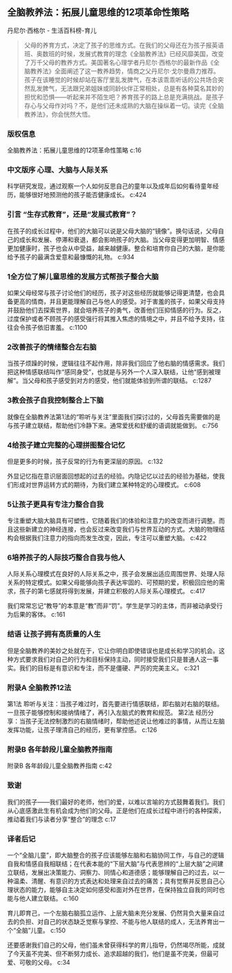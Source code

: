 ## 全脑教养法：拓展儿童思维的12项革命性策略

丹尼尔·西格尔  -  生活百科榜-育儿

> 父母的养育方式，决定了孩子的思维方式。在我们的父母还在为孩子报英语班、奥数班的时候，发展式教育的理念《全脑教养法》已经风靡美国，改变了万千父母的教养方式。美国著名心理学者丹尼尔·西格尔的最新作品《全脑教养法》全面阐述了这一教养趋势，情商之父丹尼尔·戈尔曼鼎力推荐。孩子在该睡觉的时候却站在客厅里乱发脾气，在本该乖乖听话的公共场合突然乱发脾气，无法跟兄弟姐妹或同龄伙伴正常相处，总是有各种莫名其妙的担忧和恐惧——听起来并不陌生吧？养育孩子的路上总是充满挑战。是孩子存心与父母作对吗？不，是他们还未成熟的大脑在操纵着一切。读完《全脑教养法》，你会恍然大悟。


### 版权信息

全脑教养法：拓展儿童思维的12项革命性策略
 c:16

### 中文版序 心理、大脑与人际关系

科学研究发现，通过观察一个人如何反思自己的童年以及成年后如何看待童年经历，能够很好地预测他的孩子能否健康成长。 c:424

### 引言 “生存式教育”，还是“发展式教育”？

在孩子的成长过程中，他们的大脑可以说是父母大脑的“镜像”。换句话说，父母自己的成长和发展、停滞和衰退，都会影响孩子的大脑。当父母变得更加明智、情感更加健康时，孩子也会从中受益，越来越健康。整合和培育你自己的大脑，是你能给予孩子的最满含爱意和最慷慨的礼物。 c:934

### 1全方位了解儿童思维的发展方式帮孩子整合大脑

如果父母经常与孩子讨论他们的经历，孩子对这些经历就能够记得更清楚，也会具备更高的情商，并且更能理解自己与他人的感受。对于害羞的孩子，如果父母支持并鼓励他们去探索世界，就会培养孩子的勇气，改善他们压抑情感的行为。反之，过度保护或者不顾孩子的感受强行将其推入焦虑的情境之中，并且不给予支持，往往会令孩子依旧害羞。 c:1100

### 2改善孩子的情绪整合左右脑

当孩子烦躁的时候，逻辑往往不起作用，除非我们回应了他右脑的情感需求。我们把这种情感联结叫作“感同身受”，也就是与另外一个人深入联结，让他“感到被理解”。当父母和孩子感受到对方的感受，他们就能体验到所谓的联结。
 c:1287

### 3教会孩子自我控制整合上下脑

就像在全脑教养法第1法的“聆听与关注”里面我们探讨过的，父母首先需要做的是与孩子建立联结，帮助他们冷静下来。通常爱抚和舒缓的语调就能做到。 c:756

### 4给孩子建立完整的心理拼图整合记忆

但是更多的时候，孩子反常的行为有更深层的原因。 c:132

外显记忆指在意识层面回想起的过去的经验。内隐记忆以过去的经验为基础，使我们形成对世界运转方式的期待，为我们建立某种特定的心理模式。 c:608

### 5让孩子更具有专注力整合自我

专注重塑大脑大脑具有可塑性，它随着我们的体验和注意力的改变而进行调整。而且这些新建立的神经连接，也会反过来改变我们与世界互动的方式。大脑的物理结构会根据我们注意力的指向而发生改变，因此，专注可以重塑大脑。 c:422

### 6培养孩子的人际技巧整合自我与他人

人际关系心理模式在良好的人际关系之中，孩子会发展出适应周围世界、处理人际关系的特定模式。如果父母能够向孩子表达牢固的、可预期的爱，积极回应他的需求，孩子的第七感就将得到发展，并建立积极的人际关系心理模式。 c:417

我们常常忘记“教导”的本意是“教”而非“罚”。学生是学习的主体，而非被动承受行为后果的客体。 c:161

### 结语 让孩子拥有高质量的人生

但是全脑教养的美妙之处就在于，它让你明白即使错误也是成长和学习的机会。这种方式要求我们对自己的行为和目标保持主动，同时接受我们只是普通人这一事实。我们的目标是有意识和专注，而不是僵硬、严厉的完美主义。 c:321

### 附录A 全脑教养12法

第1法 聆听与关注：当孩子难过时，首先要进行情感联结，即右脑对右脑的联结。一旦孩子能够控制和接纳情绪了，再引入左脑式的教育和规范。
第2法 经历分享：当孩子无法控制激烈的右脑情绪时，帮助他述说让他难过的事情，从而让左脑发挥功能，让孩子理清自己的经历，更有掌控感。 c:126

### 附录B 各年龄段儿童全脑教养指南

附录B 各年龄段儿童全脑教养指南 c:42

### 致谢

我们的孩子——我们最好的老师，他们的爱，以难以言喻的方式鼓舞着我们。我们从心底感激此生有机会成为他们的父母。正是他们在成长过程中进行的各种探索，推动着我们与读者分享“整合”的理念 c:17

### 译者后记

一个“全脑儿童”，即大脑整合的孩子应该能够左脑和右脑协同工作，与自己的逻辑自我和情感自我相联结；在代表本能的“下层大脑”与代表思辨的“上层大脑”之间建立联结，发展出决策能力、洞察力、同情心和道德感；能够理解自己的过去，以一种温柔、清醒、有意识的方式表达和处理来自过去的痛苦；具有觉察并反思自己心理状态的能力，能够自主决定如何感受和面对外在世界，在保持独立自我的同时也能与他人建立联结。 c:160

育儿即育己，一个左脑右脑孤立运作、上层大脑未充分发展、仍然背负大量来自过去的负担、对自己的状态缺乏觉察与掌控、不能与他人联结的成人，无法养育出一个“全脑”儿童。 c:150

还要感谢我们自己的父母，他们虽未曾获得科学的育儿指导，仍然竭尽所能，成就了今天虽不完美、但不断努力成长、追求超越的我们，他们是虽不完美，但最可爱、可敬的父母。 c:34